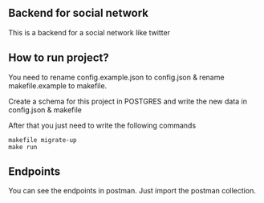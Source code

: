 <h2>Backend for social network</h2>
<p>This is a backend for a social network like twitter</p>

<h2>How to run project?</h2>
<p>You need to rename config.example.json to config.json & rename makefile.example to makefile.</p>
<p>Create a schema for this project in POSTGRES and write the new data in config.json & makefile</p>
<p>After that you just need to write the following commands</p>

```
makefile migrate-up
make run
```

<h2>Endpoints</h2>
<p>You can see the endpoints in postman. Just import the postman collection.</p>